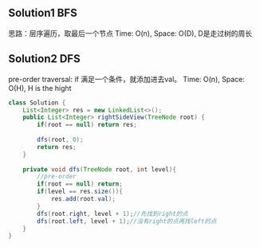 ## Solution1 BFS
思路：层序遍历，取最后一个节点
Time: O(n), Space: O(D), D是走过树的周长

## Solution2 DFS
pre-order traversal: if 满足一个条件，就添加进去val。
Time: O(n), Space: O(H), H is the hight
```java
class Solution {
    List<Integer> res = new LinkedList<>();
    public List<Integer> rightSideView(TreeNode root) {
        if(root == null) return res;
        
        dfs(root, 0);
        return res;
    }
    
    private void dfs(TreeNode root, int level){
        //pre-order
        if(root == null) return;
        if(level == res.size()){
            res.add(root.val);
        }
        dfs(root.right, level + 1);//先找到right的点
        dfs(root.left, level + 1);//没有right的点再找left的点
    }
}
```
